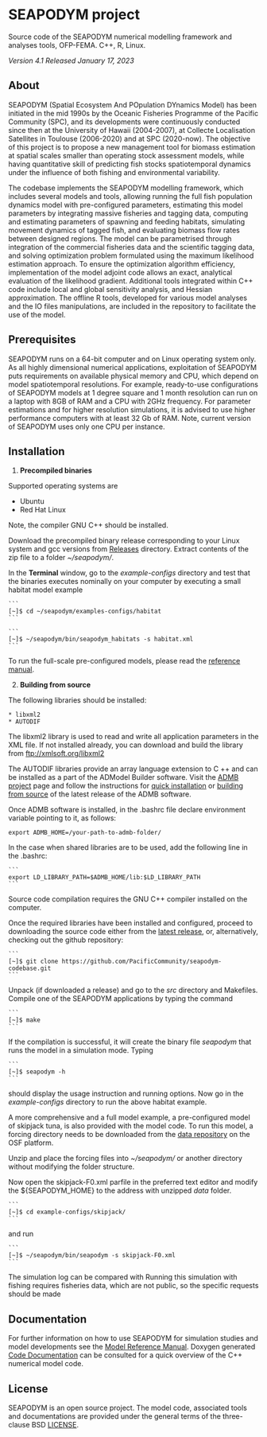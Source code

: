 # SEAPODYM project

Source code of the SEAPODYM numerical modelling framework and analyses tools, OFP-FEMA. C++, R, Linux.

*Version 4.1*
*Released January 17, 2023*

## About

SEAPODYM (Spatial Ecosystem And POpulation DYnamics Model) has been initiated in the mid 1990s by the Oceanic Fisheries Programme of the Pacific Community (SPC), and its developments were continuously conducted since then at the University of Hawaii (2004-2007), at Collecte Localisation Satellites in Toulouse (2006-2020) and at SPC (2020-now). The objective of this project is to propose a new management tool for biomass estimation at spatial scales smaller than operating stock assessment models, while having quantitative skill of predicting fish stocks spatiotemporal dynamics under the influence of both fishing and environmental variability. 

The codebase implements the SEAPODYM modelling framework, which includes several models and tools, allowing running the full fish population dynamics model with pre-configured parameters, estimating this model parameters by integrating massive fisheries and tagging data, computing and estimating parameters of spawning and feeding habitats, simulating movement dynamics of tagged fish, and evaluating biomass flow rates between designed regions. The model can be parametrised through integration of the commercial fisheries data and the scientific tagging data, and solving optimization problem formulated using the maximum likelihood estimation approach. To ensure the optimization algorithm efficiency, implementation of the model adjoint code allows an exact, analytical evaluation of the likelihood gradient. Additional tools integrated within C++ code include local and global sensitivity analysis, and Hessian approximation. The offline R tools, developed for various model analyses and the IO files manipulations, are included in the repository to facilitate the use of the model.

## Prerequisites 

SEAPODYM runs on a 64-bit computer and on Linux operating system only. As all highly dimensional numerical applications, exploitation of SEAPODYM puts requirements on available physical memory and CPU, which depend on model spatiotemporal resolutions. For example, ready-to-use configurations of SEAPODYM models at 1 degree square and 1 month resolution can run on a laptop with 8GB of RAM and a CPU with 2GHz frequency. For parameter estimations and for higher resolution simulations, it is advised to use higher performance computers with at least 32 Gb of RAM. Note, current version of SEAPODYM uses only one CPU per instance. 

## Installation

1. **Precompiled binaries**

  Supported operating systems are 

  * Ubuntu 
  * Red Hat Linux

  Note, the compiler GNU C++ should be installed. 

  Download the precompiled binary release corresponding to your Linux system and gcc versions from [Releases](https://github.com/PacificCommunity/seapodym-codebase/releases/seapodym-4.1/) directory. Extract contents of the zip file to a folder _~/seapodym/_.

  In the **Terminal** window, go to the *example-configs* directory and test that the binaries executes nominally on your computer by executing a small habitat model example

    ```
    [~]$ cd ~/seapodym/examples-configs/habitat
    ```

    ```
    [~]$ ~/seapodym/bin/seapodym_habitats -s habitat.xml
    ```

  To run the full-scale pre-configured models, please read the [reference manual](https://github.com/PacificCommunity/seapodym-codebase/docs/manual/Seapodym_user_manual.pdf).

2. **Building from source**

  The following libraries should be installed:

    * libxml2 
    * AUTODIF 

   The libxml2 library is used to read and write all application parameters in the XML file. If not installed already, you can download and build the library from ftp://xmlsoft.org/libxml2

   The AUTODIF libraries provide an array language extension to C ++ and can be installed as a part of the ADModel Builder software. Visit the [ADMB project](https://github.com/admb-project/admb) page and follow the instructions for [quick installation](https://github.com/admb-project/admb/blob/main/docs/install/QuickStartUnix.md) or [building from source](https://github.com/admb-project/admb/blob/main/docs/install/BuildingSourceUnix.md) of the latest release of the ADMB software. 

  Once ADMB software is installed, in the .bashrc file declare environment variable pointing to it, as follows:

    
    export ADMB_HOME=/your-path-to-admb-folder/
    

  In the case when shared libraries are to be used, add the following line in the .bashrc:

    ```
    export LD_LIBRARY_PATH=$ADMB_HOME/lib:$LD_LIBRARY_PATH
    ```

  Source code compilation requires the GNU C++ compiler installed on the computer. 

  Once the required libraries have been installed and configured, proceed to downloading the source code either from the [latest release](https://github.com/PacificCommunity/seapodym-codebase/releases/seapodym-4.1/), or, alternatively, checking out the github repository:

    ```
    [~]$ git clone https://github.com/PacificCommunity/seapodym-codebase.git
    ```
  
  Unpack (if downloaded a release) and go to the *src* directory and Makefiles. Compile one of the SEAPODYM applications by typing the command

    ```
    [~]$ make
    ```
  If the compilation is successful, it will create the binary file *seapodym* that runs the model in a simulation mode. Typing

    ```
    [~]$ seapodym -h
    ```
  should display the usage instruction and running options. Now go in the *example-configs* directory to run the above habitat example.

  A more comprehensive and a full model example, a pre-configured model of skipjack tuna, is also provided with the model code. To run this model, a forcing directory needs to be downloaded from the [data repository](https://osf.io/h8u93) on the OSF platform.

  Unzip and place the forcing files into _~/seapodym/_ or another directory without modifying the folder structure.

  Now open the skipjack-F0.xml parfile in the preferred text editor and modify the ${SEAPODYM\_HOME} to the address with unzipped *data* folder.  

    ```
    [~]$ cd example-configs/skipjack/
    ```
  and run 

    ```
    [~]$ ~/seapodym/bin/seapodym -s skipjack-F0.xml
    ```
  The simulation log can be compared with Running this simulation with fishing requires fisheries data, which are not public, so the specific requests should be made   
    
## Documentation
For further information on how to use SEAPODYM for simulation studies and model developments see the [Model Reference Manual](docs/manual/Seapodym_user_manual.pdf). Doxygen generated [Code Documentation](docs/code-dox/codedoc_seapodym.pdf) can be consulted for a quick overview of the C++ numerical model code. 

## License
SEAPODYM is an open source project. The model code, associated tools and documentations are provided under the general terms of the three-clause BSD [LICENSE](LICENSE.md).
